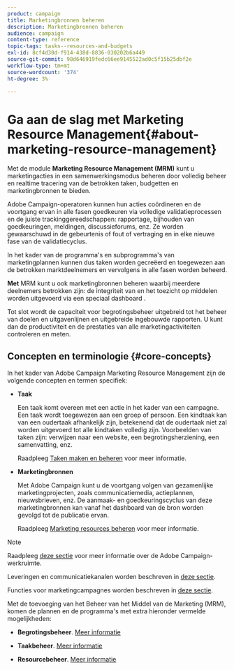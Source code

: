 ```yaml
---
product: campaign
title: Marketingbronnen beheren
description: Marketingbronnen beheren
audience: campaign
content-type: reference
topic-tags: tasks--resources-and-budgets
exl-id: 8cf4d30d-f914-438d-8836-030202b6a449
source-git-commit: 98d646919fedc66ee9145522ad0c5f15b25dbf2e
workflow-type: tm+mt
source-wordcount: '374'
ht-degree: 3%

---
```


# Ga aan de slag met Marketing Resource Management{#about-marketing-resource-management}

<!--
>[!AVAILABILITY]
>
>:warning: This capability is not available in Campaign v8. [Learn more](https://experienceleague.adobe.com/docs/campaign/campaign-v8/campaign-home.html)
-->

Met de module **Marketing Resource Management (MRM)** kunt u marketingacties in een samenwerkingsmodus beheren door volledig beheer en realtime tracering van de betrokken taken, budgetten en marketingbronnen te bieden.

Adobe Campaign-operatoren kunnen hun acties coördineren en de voortgang ervan in alle fasen goedkeuren via volledige validatieprocessen en de juiste trackinggereedschappen: rapportage, bijhouden van goedkeuringen, meldingen, discussieforums, enz. Ze worden gewaarschuwd in de gebeurtenis of fout of vertraging en in elke nieuwe fase van de validatiecyclus.

In het kader van de programma&#39;s en subprogramma&#39;s van marketingplannen kunnen dus taken worden gecreëerd en toegewezen aan de betrokken marktdeelnemers en vervolgens in alle fasen worden beheerd.

**Met** MRM kunt u ook marketingbronnen beheren waarbij meerdere deelnemers betrokken zijn: de integriteit van en het toezicht op middelen worden uitgevoerd via een speciaal dashboard .

Tot slot wordt de capaciteit voor begrotingsbeheer uitgebreid tot het beheer van doelen en uitgavenlijnen en uitgebreide ingebouwde rapporten. U kunt dan de productiviteit en de prestaties van alle marketingactiviteiten controleren en meten.

## Concepten en terminologie {#core-concepts}

In het kader van Adobe Campaign Marketing Resource Management zijn de volgende concepten en termen specifiek:

* **Taak**

   Een taak komt overeen met een actie in het kader van een campagne. Een taak wordt toegewezen aan een groep of persoon. Een kindtaak kan van een oudertaak afhankelijk zijn, betekenend dat de oudertaak niet zal worden uitgevoerd tot alle kindtaken volledig zijn. Voorbeelden van taken zijn: verwijzen naar een website, een begrotingsherziening, een samenvatting, enz.

   Raadpleeg [Taken maken en beheren](../../campaign/using/creating-and-managing-tasks.md) voor meer informatie.

* **Marketingbronnen**

   Met Adobe Campaign kunt u de voortgang volgen van gezamenlijke marketingprojecten, zoals communicatiemedia, actieplannen, nieuwsbrieven, enz. De aanmaak- en goedkeuringscyclus van deze marketingbronnen kan vanaf het dashboard van de bron worden gevolgd tot de publicatie ervan.

   Raadpleeg [Marketing resources beheren](../../campaign/using/managing-marketing-resources.md) voor meer informatie.

>[!NOTE]
>
>Raadpleeg [deze sectie](../../platform/using/adobe-campaign-workspace.md) voor meer informatie over de Adobe Campaign-werkruimte.
>  
>Leveringen en communicatiekanalen worden beschreven in [deze sectie](../../delivery/using/steps-about-delivery-creation-steps.md).
>
>Functies voor marketingcampagnes worden beschreven in [deze sectie](../../campaign/using/accessing-marketing-campaigns.md).

Met de toevoeging van het Beheer van het Middel van de Marketing (MRM), komen de plannen en de programma&#39;s met extra hieronder vermelde mogelijkheden:

* **Begrotingsbeheer**. [Meer informatie](../../campaign/using/controlling-costs.md)

* **Taakbeheer**. [Meer informatie](../../campaign/using/creating-and-managing-tasks.md)

* **Resourcebeheer**. [Meer informatie](../../campaign/using/managing-marketing-resources.md)
